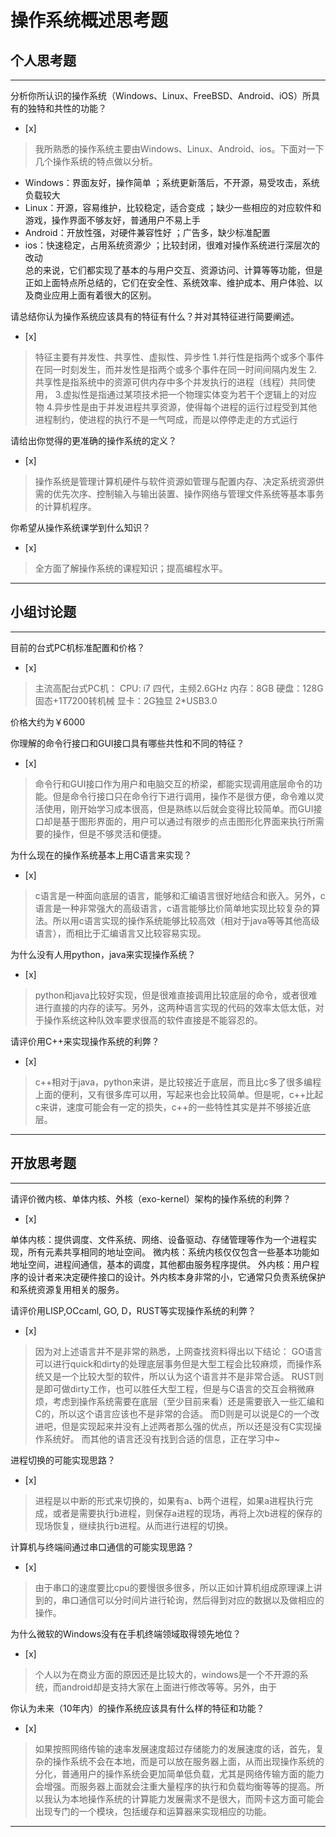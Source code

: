 # 操作系统概述思考题

## 个人思考题

---

分析你所认识的操作系统（Windows、Linux、FreeBSD、Android、iOS）所具有的独特和共性的功能？
- [x]  

>  我所熟悉的操作系统主要由Windows、Linux、Android、ios。下面对一下几个操作系统的特点做以分析。
* Windows：界面友好，操作简单 ；系统更新落后，不开源，易受攻击，系统负载较大
* Linux：开源，容易维护，比较稳定，适合变成 ；缺少一些相应的对应软件和游戏，操作界面不够友好，普通用户不易上手
* Android：开放性强，对硬件兼容性好 ；广告多，缺少标准配置
* ios：快速稳定，占用系统资源少 ；比较封闭，很难对操作系统进行深层次的改动 <br />
总的来说，它们都实现了基本的与用户交互、资源访问、计算等等功能，但是正如上面特点所总结的，它们在安全性、系统效率、维护成本、用户体验、以及商业应用上面有着很大的区别。

请总结你认为操作系统应该具有的特征有什么？并对其特征进行简要阐述。
- [x]  

>   特征主要有并发性、共享性、虚拟性、异步性
1.并行性是指两个或多个事件在同一时刻发生，而并发性是指两个或多个事件在同一时间间隔内发生
2.共享性是指系统中的资源可供内存中多个并发执行的进程（线程）共同使用，
3.虚拟性是指通过某项技术把一个物理实体变为若干个逻辑上的对应物
4.异步性是由于并发进程共享资源，使得每个进程的运行过程受到其他进程制约，使进程的执行不是一气呵成，而是以停停走走的方式运行
  

请给出你觉得的更准确的操作系统的定义？
- [x]  

>   操作系统是管理计算机硬件与软件资源如管理与配置内存、决定系统资源供需的优先次序、控制输入与输出装置、操作网络与管理文件系统等基本事务的计算机程序。

你希望从操作系统课学到什么知识？
- [x]  

>   全方面了解操作系统的课程知识；提高编程水平。

---

## 小组讨论题

---

目前的台式PC机标准配置和价格？
- [x]  

> 主流高配台式PC机：
  CPU: i7 四代，主频2.6GHz
  内存：8GB
  硬盘：128G固态+1T7200转机械
  显卡：2G独显
  2*USB3.0
  
  价格大约为￥6000
  
你理解的命令行接口和GUI接口具有哪些共性和不同的特征？
- [x]  

> 命令行和GUI接口作为用户和电脑交互的桥梁，都能实现调用底层命令的功能。但是命令行接口只在命令行下进行调用，操作不是很方便，命令难以灵活使用，刚开始学习成本很高，但是熟练以后就会变得比较简单。而GUI接口却是基于图形界面的，用户可以通过有限步的点击图形化界面来执行所需要的操作，但是不够灵活和便捷。

为什么现在的操作系统基本上用C语言来实现？
- [x]  

>  c语言是一种面向底层的语言，能够和汇编语言很好地结合和嵌入。另外，c语言是一种非常强大的高级语言，c语言能够比价简单地实现比较复杂的算法。所以用c语言实现的操作系统能够比较高效（相对于java等等其他高级语言），而相比于汇编语言又比较容易实现。

为什么没有人用python，java来实现操作系统？
- [x]  

>  python和java比较好实现，但是很难直接调用比较底层的命令，或者很难进行直接的内存的读写。另外，这两种语言实现的代码的效率太低太低，对于操作系统这种队效率要求很高的软件直接是不能容忍的。

请评价用C++来实现操作系统的利弊？
- [x]  

>  c++相对于java，python来讲，是比较接近于底层，而且比c多了很多编程上面的便利，又有很多库可以用，写起来也会比较简单。但是呢，c++比起c来讲，速度可能会有一定的损失，c++的一些特性其实是并不够接近底层。

---

## 开放思考题

---

请评价微内核、单体内核、外核（exo-kernel）架构的操作系统的利弊？
- [x]  

>  
单体内核：提供调度、文件系统、网络、设备驱动、存储管理等作为一个进程实现，所有元素共享相同的地址空间。
微内核：系统内核仅仅包含一些基本功能如地址空间，进程间通信，基本的调度，其他都由服务程序提供。
外内核：用户程序的设计者来决定硬件接口的设计。外内核本身非常的小，它通常只负责系统保护和系统资源复用相关的服务。


请评价用LISP,OCcaml, GO, D，RUST等实现操作系统的利弊？
- [x]  

>  因为对上述语言并不是非常的熟悉，上网查找资料得出以下结论：
  GO语言可以进行quick和dirty的处理底层事务但是大型工程会比较麻烦，而操作系统又是一个比较大型的软件，所以认为这个语言并不是非常合适。
  RUST则是即可做dirty工作，也可以胜任大型工程，但是与C语言的交互会稍微麻烦，考虑到操作系统需要在底层（至少目前来看）还是需要嵌入一些汇编和C的，所以这个语言应该也不是非常的合适。
  而D则是可以说是C的一个改进吧，但是实现起来并没有上述两者那么强的优点，所以还是没有C实现操作系统好。
  而其他的语言还没有找到合适的信息，正在学习中~

进程切换的可能实现思路？
- [x]  

>  进程是以中断的形式来切换的，如果有a、b两个进程，如果a进程执行完成，或者是需要执行b进程，则保存a进程的现场，再将上次b进程的保存的现场恢复，继续执行b进程。从而进行进程的切换。

计算机与终端间通过串口通信的可能实现思路？
- [x]  

>  由于串口的速度要比cpu的要慢很多很多，所以正如计算机组成原理课上讲到的，串口通信可以分时间片进行轮询，然后得到对应的数据以及做相应的操作。

为什么微软的Windows没有在手机终端领域取得领先地位？
- [x]  

>  个人以为在商业方面的原因还是比较大的，windows是一个不开源的系统，而android却是支持大家在上面进行修改等等。另外，由于

你认为未来（10年内）的操作系统应该具有什么样的特征和功能？
- [x]  

>  如果按照网络传输的速率发展速度超过存储能力的发展速度的话，首先，复杂的操作系统不会在本地，而是可以放在服务器上面，从而出现操作系统的分化，普通用户的操作系统会更加简单低负载，尤其是网络传输方面的能力会增强。而服务器上面就会注重大量程序的执行和负载均衡等等的提高。所以我认为本地操作系统的计算能力发展需求不是很大，而网卡这方面可能会出现专门的一个模块，包括缓存和运算器来实现相应的功能。

---
